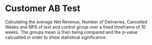 # Customer AB Test

Calculating the average Net Revenue, Number of Deliveries, Cancelled Weeks and NPS of test and control group over a fixed timeframe of 10 weeks. The groups mean is then being compared and the p-value calcualted in order to show statistical significance.
